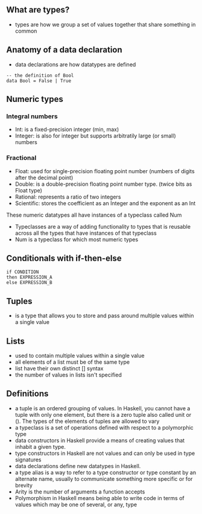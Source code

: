 ## What are types?
- types are how we group a set of values together that share something in common
## Anatomy of a data declaration
- data declarations are how datatypes are defined
```
-- the definition of Bool
data Bool = False | True
```

## Numeric types

### Integral numbers
- Int: is a fixed-precision integer (min, max)
- Integer: is also for integer but supports arbitratily large (or small) numbers
### Fractional
- Float: used for single-precision floating point number (numbers of digits after the decimal point)
- Double: is a double-precision floating point number type. (twice bits as Float type)
- Rational: represents a ratio of two integers
- Scientific: stores the coefficient as an Integer and the exponent as an Int

These numeric datatypes all have instances of a typeclass called Num

- Typeclasses are a way of adding functionality to types that is reusable across all the types that have instances of that typeclass
- Num is a typeclass for which most numeric types

## Conditionals with if-then-else

```
if CONDITION
then EXPRESSION_A
else EXPRESSION_B
```

## Tuples
- is a type that allows you to store and pass around multiple values within a single value

## Lists
- used to contain multiple values within a single value
- all elements of a list must be of the same type
- list have their own distinct [] syntax
- the number of values in lists isn't specified

## Definitions
- a tuple is an ordered grouping of values.  In Haskell, you cannot have a tuple with only one element, but there is a zero tuple also called unit or (). The types of the elements of tuples are allowed to vary
- a typeclass is a set of operations defined with respect to a polymorphic type
- data constructors in Haskell provide a means of creating values that inhabit a given type.
- type constructors in Haskell are not values and can only be used in type signatures
- data declarations define new datatypes in Haskell.
- a type alias is a way to refer to a type constructor or type constant by an alternate name, usually to communicate something more specific or for brevity
- Arity is the number of arguments a function accepts
- Polymorphism in Haskell means being able to write code in terms of values which may be one of several, or any, type

